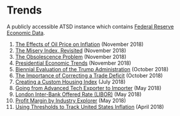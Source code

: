 # Trends

A publicly accessible ATSD instance which contains [Federal Reserve Economic Data](https://fred.stlouisfed.org/).

1. [The Effects of Oil Price on Inflation]() (November 2018)
1. [The Misery Index, Revisited](misery-index/README.md) (November 2018)
1. [The Obsolescence Problem](long-term-unrate/README.md) (November 2018)
1. [Presidential Economic Trends](presidential-trends/README.md) (November 2018)
1. [Biennial Evaluation of the Trump Administration](biennial-eval/README.md) (October 2018)
1. [The Importance of Correcting a Trade Deficit](us-export-deficit/README.md) (October 2018)
1. [Creating a Custom Housing Index](housing-index/README.md) (July 2018)
1. [Going from Advanced Tech Exporter to Importer](tech-import-export/README.md) (May 2018)
1. [London Inter-Bank Offered Rate (LIBOR)](libor/README.md) (May 2018)
1. [Profit Margin by Industry Explorer](profit-margin/README.md) (May 2018)
1. [Using Thresholds to Track United States Inflation](us-inflation/README.md) (April 2018)